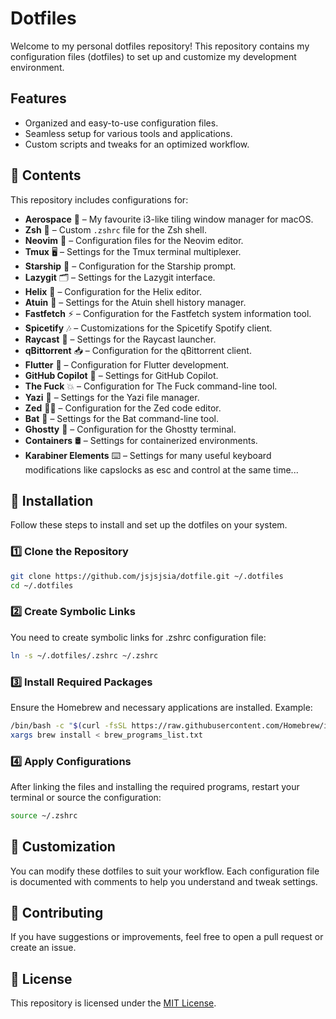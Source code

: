 # Dotfiles

Welcome to my personal dotfiles repository! This repository contains my configuration files (dotfiles) to set up and customize my development environment.

## Features

- Organized and easy-to-use configuration files.
- Seamless setup for various tools and applications.
- Custom scripts and tweaks for an optimized workflow.

## 📂 Contents

This repository includes configurations for:

- **Aerospace** 🚀 – My favourite i3-like tiling window manager for macOS.
- **Zsh** 🐚 – Custom `.zshrc` file for the Zsh shell.
- **Neovim** 📝 – Configuration files for the Neovim editor.
- **Tmux** 🖥️ – Settings for the Tmux terminal multiplexer.
- **Starship** 🌟 – Configuration for the Starship prompt.
- **Lazygit** 🗂️ – Settings for the Lazygit interface.
- **Helix** 🧠 – Configuration for the Helix editor.
- **Atuin** 🐢 – Settings for the Atuin shell history manager.
- **Fastfetch** ⚡ – Configuration for the Fastfetch system information tool.
- **Spicetify** 🎶 – Customizations for the Spicetify Spotify client.
- **Raycast** 🎯 – Settings for the Raycast launcher.
- **qBittorrent** 📥 – Configuration for the qBittorrent client.
- **Flutter** 🦋 – Configuration for Flutter development.
- **GitHub Copilot** 🤖 – Settings for GitHub Copilot.
- **The Fuck** 💥 – Configuration for The Fuck command-line tool.
- **Yazi** 📂 – Settings for the Yazi file manager.
- **Zed** 🧑‍💻 – Configuration for the Zed code editor.
- **Bat** 🦇 – Settings for the Bat command-line tool.
- **Ghostty** 👻 – Configuration for the Ghostty terminal.
- **Containers** 🛢️ – Settings for containerized environments.
- **Karabiner Elements** ⌨️ – Settings for many useful keyboard modifications like capslocks as esc and control at the same time...

## 🚀 Installation

Follow these steps to install and set up the dotfiles on your system.

### 1️⃣ Clone the Repository

```bash
git clone https://github.com/jsjsjsia/dotfile.git ~/.dotfiles
cd ~/.dotfiles
```

### 2️⃣ Create Symbolic Links

You need to create symbolic links for .zshrc configuration file:

```bash
ln -s ~/.dotfiles/.zshrc ~/.zshrc
```

### 3️⃣ Install Required Packages

Ensure the Homebrew and necessary applications are installed. Example:

```bash
/bin/bash -c "$(curl -fsSL https://raw.githubusercontent.com/Homebrew/install/HEAD/install.sh)"
xargs brew install < brew_programs_list.txt
```

### 4️⃣ Apply Configurations

After linking the files and installing the required programs, restart your terminal or source the configuration:

```bash
source ~/.zshrc
```

## 🎨 Customization

You can modify these dotfiles to suit your workflow. Each configuration file is documented with comments to help you understand and tweak settings.

## 🤝 Contributing

If you have suggestions or improvements, feel free to open a pull request or create an issue.

## 📜 License

This repository is licensed under the [MIT License](LICENSE).

